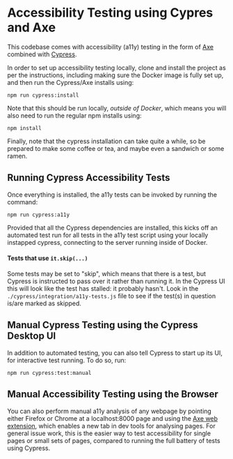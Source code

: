 # Accessibility Testing using Cypres and Axe

This codebase comes with accessibility (a11y) testing in the form of [Axe](https://www.deque.com/axe/) combined with [Cypress](https://www.cypress.io/).

In order to set up accessibility testing locally, clone and install the project as per the instructions, including making sure the Docker image is fully set up, and then run the Cypress/Axe installs using:

```
npm run cypress:install
```

Note that this should be run locally, _outside of Docker_, which means you will also need to run the regular npm installs using:

```
npm install
```

Finally, note that the cypress installation can take quite a while, so be prepared to make some coffee or tea, and maybe even a sandwich or some ramen.


## Running Cypress Accessibility Tests

Once everything is installed, the a11y tests can be invoked by running the command:

```
npm run cypress:a11y
```

Provided that all the Cypress dependencies are installed, this kicks off an automated test run for all tests in the a11y test script using your locally instapped cypress, connecting to the server running inside of Docker.

#### Tests that use `it.skip(...)`

Some tests may be set to "skip", which means that there is a test, but Cypress is instructed to pass over it rather than running it. In the Cypress UI this will look like the test has stalled: it probably hasn't. Look in the `./cypress/integration/a11y-tests.js` file to see if the test(s) in question is/are marked as skipped.

## Manual Cypress Testing using the Cypress Desktop UI

In addition to automated testing, you can also tell Cypress to start up its UI, for interactive test running. To do so, run:

```
npm run cypress:test:manual
```
## Manual Accessibility Testing using the Browser

You can also perform manual a11y analysis of any webpage by pointing either Firefox or Chrome at a localhost:8000 page and using the [Axe web extension](https://www.deque.com/axe/axe-for-web), which enables a new tab in dev tools for analysing pages. For general issue work, this is the easier way to test accessibility for single pages or small sets of pages, compared to running the full battery of tests using Cypress.
